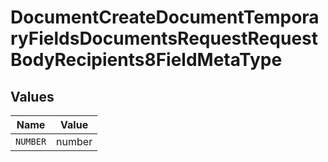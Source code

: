 # DocumentCreateDocumentTemporaryFieldsDocumentsRequestRequestBodyRecipients8FieldMetaType


## Values

| Name     | Value    |
| -------- | -------- |
| `NUMBER` | number   |
